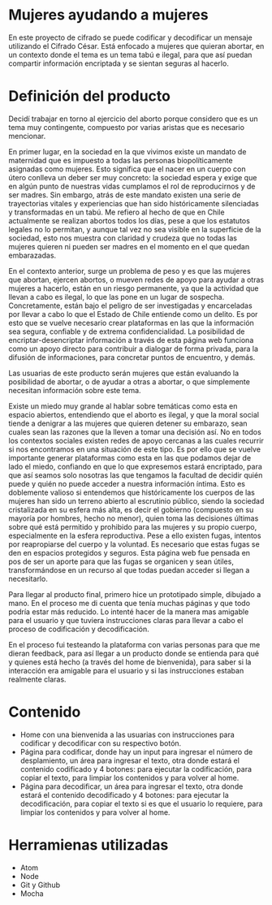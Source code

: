 # Mujeres ayudando a mujeres

En este proyecto de cifrado se puede codificar y decodificar un mensaje utilizando el Cifrado César. Está enfocado a mujeres que quieran abortar, en un contexto donde el tema es un tema tabú e ilegal, para que así puedan compartir información encriptada y se sientan seguras al hacerlo.


# Definición del producto

Decidí trabajar en torno al ejercicio del aborto porque considero que es un tema muy contingente, compuesto por varias aristas que es necesario mencionar.

En primer lugar, en la sociedad en la que vivimos existe un mandato de maternidad que es impuesto a todas las personas biopolíticamente asignadas como mujeres. Esto significa que el nacer en un cuerpo con útero conlleva un deber ser muy concreto: la sociedad espera y exige que en algún punto de nuestras vidas cumplamos el rol de reproducirnos y de ser madres. Sin embargo, atrás de este mandato existen una serie de trayectorias vitales y experiencias que han sido históricamente silenciadas y transformadas en un tabú. Me refiero al hecho de que en Chile actualmente se realizan abortos todos los días, pese a que los estatutos legales no lo permitan, y aunque tal vez no sea visible en la superficie de la sociedad, esto nos muestra con claridad y crudeza que no todas las mujeres quieren ni pueden ser madres en el momento en el que quedan embarazadas.

En el contexto anterior, surge un problema de peso y es que las mujeres que abortan, ejercen abortos, o mueven redes de apoyo para ayudar a otras mujeres a hacerlo, están en un riesgo permanente, ya que la actividad que llevan a cabo es ilegal, lo que las pone en un lugar de sospecha. Concretamente, están bajo el peligro de ser investigadas y encarceladas por llevar a cabo lo que el Estado de Chile entiende como un delito. Es por esto que se vuelve necesario crear plataformas en las que la información sea segura, confiable y de extrema confidencialidad. La posibilidad de encriptar-desencriptar información a través de esta página web funciona como un apoyo directo para contribuir a dialogar de forma privada,  para la difusión de informaciones, para concretar puntos de encuentro, y demás.

Las usuarias de este producto serán mujeres que están evaluando la posibilidad de abortar, o de ayudar a otras a abortar, o que simplemente necesitan información sobre este tema.

Existe un miedo muy grande al hablar sobre temáticas como esta en espacio abiertos, entendiendo que el aborto es ilegal, y que la moral social tiende a denigrar a las mujeres que quieren detener su embarazo, sean cuales sean las razones que la lleven a tomar una decisión así. No en todos los contextos sociales existen redes de apoyo cercanas a las cuales recurrir si nos encontramos en una situación de este tipo. Es por ello que se vuelve importante generar plataformas como esta en las que podamos dejar de lado el miedo, confiando en que lo que expresemos estará encriptado, para que así seamos solo nosotras las que tengamos la facultad de decidir quién puede y quién no puede acceder a nuestra información íntima. Esto es doblemente valioso si entendemos que históricamente los cuerpos de las mujeres han sido un terreno abierto al escrutinio público, siendo la sociedad cristalizada en su esfera más alta, es decir el gobierno (compuesto en su mayoría por hombres, hecho no menor), quien toma las decisiones últimas sobre qué está permitido y prohibido para las mujeres y su propio cuerpo, especialmente en la esfera reproductiva. Pese a ello existen fugas, intentos por reapropiarse del cuerpo y la voluntad. Es necesario que estas fugas se den en espacios protegidos y seguros. Esta página web fue pensada en pos de ser un aporte para que las fugas se organicen y sean útiles, transformándose en un recurso al que todas puedan acceder si llegan a necesitarlo.

Para llegar al producto final, primero hice un prototipado simple, dibujado a mano. En el proceso me di cuenta que tenía muchas páginas y que todo podría estar más reducido. Lo intenté hacer de la manera mas amigable para el usuario y que tuviera instrucciones claras para llevar a cabo el proceso de codificación y decodificación.

En el proceso fui testeando la plataforma con varias personas para que me dieran feedback, para así llegar a un producto donde se entienda para qué y quienes está hecho (a través del home de bienvenida), para saber si la interacción era amigable para el usuario y si las instrucciones estaban realmente claras.

# Contenido

- Home con una bienvenida a las usuarias con instrucciones para codificar y decodificar con su respectivo botón.
- Página para codificar, donde hay un input para ingresar el número de desplamiento, un área para ingresar el texto, otra donde estará el contenido codificado y 4 botones: para ejecutar la codificación, para copiar el texto, para limpiar los contenidos y para volver al home.
- Página para decodificar, un área para ingresar el texto, otra donde estará el contenido decodificado y 4 botones: para ejecutar la decodificación, para copiar el texto si es que el usuario lo requiere, para limpiar los contenidos y para volver al home.

# Herramienas utilizadas

- Atom
- Node
- Git y Github
- Mocha

